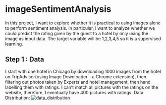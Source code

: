 # imageSentimentAnalysis


In this project, I want to explore whether it is practical to using images alone to perform sentiment analysis.
In particular, I want to analyze whether we could predict the rating given by the guest to a hotel by only using the image as input data. The target variable will be 1,2,3,4,5 so it is a supervised learning.



## Step 1 : Data
I start with one hotel in Chicago by downloading 1000 images from the hotel on TripAdvisor(using Image Downloader – a Chrome extension), then filtering out photos taken by Experts and hotel management, then hand labelling them with ratings.
I can’t match all pictures with the ratings on the website, therefore, I eventually have 400 pictures with ratings.
Data Distribution: 
![data_distribution](https://user-images.githubusercontent.com/27776652/33224666-8de1796c-d131-11e7-91c7-53fc56efa6b0.png)

